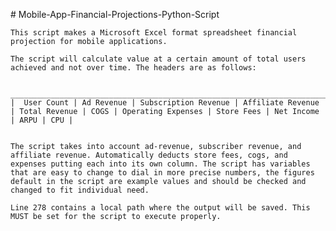   ﻿# Mobile-App-Financial-Projections-Python-Script  

	This script makes a Microsoft Excel format spreadsheet financial projection for mobile applications.

 	The script will calculate value at a certain amount of total users achieved and not over time. The headers are as follows:

     ________________________________________________________________________________________________________________________________________________________
    |  User Count | Ad Revenue | Subscription Revenue | Affiliate Revenue | Total Revenue | COGS | Operating Expenses | Store Fees | Net Income | ARPU | CPU |
     
     
 	The script takes into account ad-revenue, subscriber revenue, and affiliate revenue. Automatically deducts store fees, cogs, and expenses putting each into its own column. The script has variables that are easy to change to dial in more precise numbers, the figures default in the script are example values and should be checked and changed to fit individual need.
	 
 	Line 278 contains a local path where the output will be saved. This MUST be set for the script to execute properly.
